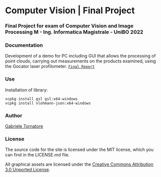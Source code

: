 # Computer Vision | Final Project

### Final Project for exam of Computer Vision and Image Processing M - Ing. Informatica Magistrale - UniBO 2022

### Documentation
Development of a demo for PC including GUI that allows the processing of point clouds, carrying out measurements on the products examined, using the Gocator laser profilometer.
[``Final Report``](https://htmlpreview.github.io/?https://github.com/it9tst/computer-vision/project/Report/main.pdf)

### Use

Installation of library:
```
vcpkg install gsl gsl:x64-windows
vcpkg install nlohmann-json:x64-windows
```

### Author
[Gabriele Tornatore](https://github.com/it9tst)

### License

The source code for the site is licensed under the MIT license, which you can find in
the LICENSE.md file.

All graphical assets are licensed under the
[Creative Commons Attribution 3.0 Unported License](https://creativecommons.org/licenses/by/3.0/).
